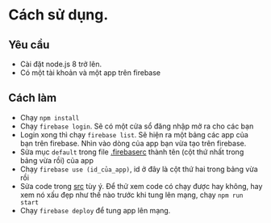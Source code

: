# Cách sử dụng.
## Yêu cầu
- Cài đặt node.js 8 trở lên.
- Có một tài khoản và một app trên firebase
## Cách làm 
- Chạy `npm install`
- Chạy `firebase login`. Sẽ có một cửa sổ đăng nhập mở ra cho các bạn
- Login xong thì chạy `firebase list`. Sẽ hiện ra một bảng các app của bạn trên firebase. Nhìn vào dòng của app bạn vừa tạo trên firebase.
- Sửa mục `default` trong file [.firebaserc](.firebaserc) thành tên (cột thứ nhất trong bảng vừa rồi) của app
- Chạy `firebase use (id_của_app)`, id ở đây là cột thứ hai trong bảng vừa rồi
- Sửa code trong [src](./src) tùy ý. Để thử xem code có chạy được hay không, hay xem nó xấu đẹp như thế nào trước khi tung lên mạng, chạy `npm run start`
- Chạy `firebase deploy` để tung app lên mạng.
 